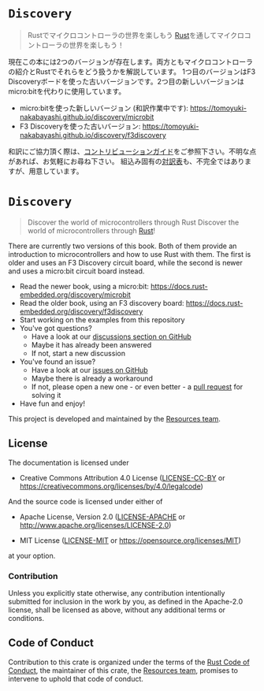 # `Discovery`

> Rustでマイクロコントローラの世界を楽しもう
[Rust](https://www.rust-lang.org/)を通してマイクロコントローラの世界を楽しもう！

現在この本には2つのバージョンが存在します。両方ともマイクロコントローラの紹介とRustでそれらをどう扱うかを解説しています。
1つ目のバージョンはF3 Discoveryボードを使った古いバージョンです。2つ目の新しいバージョンはmicro:bitを代わりに使用しています。

- micro:bitを使った新しいバージョン (和訳作業中です):
  https://tomoyuki-nakabayashi.github.io/discovery/microbit
- F3 Discoveryを使った古いバージョン:
  https://tomoyuki-nakabayashi.github.io/discovery/f3discovery

和訳にご協力頂く際は、[コントリビューションガイド](./CONTRIBUTING.md)をご参照下さい。不明な点があれば、お気軽にお尋ね下さい。
組込み固有の[対訳表](./TranslationTableEmbedded.md)も、不完全ではありますが、用意しています。

# `Discovery`

> Discover the world of microcontrollers through Rust
Discover the world of microcontrollers through [Rust](https://www.rust-lang.org/)!

There are currently two versions of this book. Both of them provide an
introduction to microcontrollers and how to use Rust with them.
The first is older and uses an F3 Discovery circuit board, while
the second is newer and uses a micro:bit circuit board instead.

- Read the newer book, using a micro:bit:
  https://docs.rust-embedded.org/discovery/microbit
- Read the older book, using an F3 discovery board:
  https://docs.rust-embedded.org/discovery/f3discovery
- Start working on the examples from this repository
- You've got questions?
    - Have a look at our [discussions section on
      GitHub](https://github.com/rust-embedded/discovery/discussions)
    - Maybe it has already been answered
    - If not, start a new discussion
- You've found an issue?
    - Have a look at our [issues on
      GitHub](https://github.com/rust-embedded/discovery/issues)
    - Maybe there is already a workaround
    - If not, please open a new one - or even better - a [pull
      request](https://github.com/rust-embedded/discovery/pulls) for solving
      it
- Have fun and enjoy!

This project is developed and maintained by the [Resources team][team].

## License

The documentation is licensed under

- Creative Commons Attribution 4.0 License ([LICENSE-CC-BY](LICENSE-CC-BY)
  or https://creativecommons.org/licenses/by/4.0/legalcode)

And the source code is licensed under either of

- Apache License, Version 2.0 ([LICENSE-APACHE](LICENSE-APACHE) or
  http://www.apache.org/licenses/LICENSE-2.0)

- MIT License ([LICENSE-MIT](LICENSE-MIT) or
  https://opensource.org/licenses/MIT)

at your option.

### Contribution

Unless you explicitly state otherwise, any contribution intentionally submitted
for inclusion in the work by you, as defined in the Apache-2.0 license, shall be
licensed as above, without any additional terms or conditions.

## Code of Conduct

Contribution to this crate is organized under the terms of the [Rust Code of
Conduct][CoC], the maintainer of this crate, the [Resources team][team], promises
to intervene to uphold that code of conduct.

[CoC]: CODE_OF_CONDUCT.md
[team]: https://github.com/rust-embedded/wg#the-resources-team
